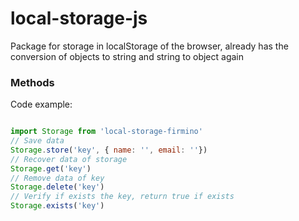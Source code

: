 # local-storage-js
Package for storage in localStorage of the browser, already has the conversion of objects to string and string to object again

### Methods

Code example:

```javascript

import Storage from 'local-storage-firmino'
// Save data
Storage.store('key', { name: '', email: ''})
// Recover data of storage
Storage.get('key')
// Remove data of key
Storage.delete('key')
// Verify if exists the key, return true if exists
Storage.exists('key')









